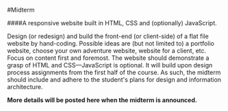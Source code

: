 #Midterm

####A responsive website built in HTML, CSS and (optionally) JavaScript.

Design (or redesign) and build the front-end (or client-side) of a flat file website by hand-coding. Possible ideas are (but not limited to) a portfolio website, choose your own adventure website, website for a client, etc. Focus on content first and foremost. The website should demonstrate a grasp of HTML and CSS—JavaScript is optional. It will build upon design process assignments from the first half of the course. As such, the midterm should include and adhere to the student's plans for design and information architecture.

**More details will be posted here when the midterm is announced.**